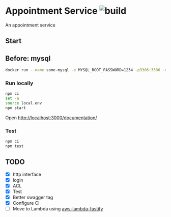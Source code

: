# Appointment Service ![build](https://github.com/allevo/appointment-service/workflows/build/badge.svg)

An appointment service


## Start

## Before: mysql

```sh
docker run --name some-mysql -e MYSQL_ROOT_PASSWORD=1234 -p3306:3306 -d --rm mysql:5
```

### Run locally

```sh
npm ci
set -a
source local.env
npm start
```

Open [http://localhost:3000/documentation/](http://localhost:3000/documentation/)

### Test
```sh
npm ci
npm test
```

## TODO

- [x] http interface
- [x] login
- [x] ACL
- [x] Test
- [x] Better swagger tag
- [x] Configure CI
- [ ] Move to Lambda using [aws-lambda-fastify](https://github.com/fastify/aws-lambda-fastify)
